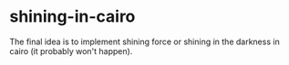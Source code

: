 # shining-in-cairo
The final idea is to implement shining force or shining in the darkness in cairo (it probably won't happen).

